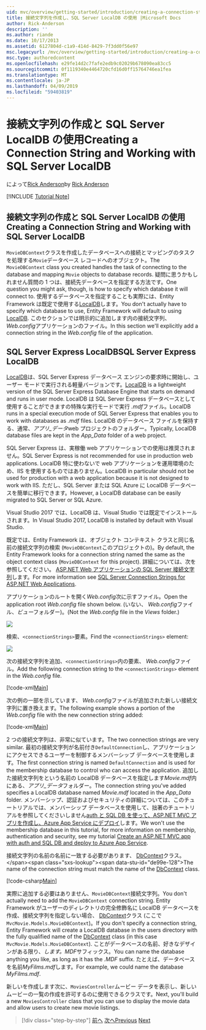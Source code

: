 ```yaml
---
uid: mvc/overview/getting-started/introduction/creating-a-connection-string
title: 接続文字列を作成し、SQL Server LocalDB の使用 |Microsoft Docs
author: Rick-Anderson
description: ''
ms.author: riande
ms.date: 10/17/2013
ms.assetid: 6127804d-c1a9-414d-8429-7f3dd0f56e97
msc.legacyurl: /mvc/overview/getting-started/introduction/creating-a-connection-string
msc.type: authoredcontent
ms.openlocfilehash: e29fe14d2c7fafe2edb9c02029b678090ea83cc5
ms.sourcegitcommit: 0f1119340e4464720cfd16d0ff15764746ea1fea
ms.translationtype: MT
ms.contentlocale: ja-JP
ms.lasthandoff: 04/09/2019
ms.locfileid: "59403819"
---
```

# <a name="creating-a-connection-string-and-working-with-sql-server-localdb"></a><span data-ttu-id="de99e-102">接続文字列の作成と SQL Server LocalDB の使用</span><span class="sxs-lookup"><span data-stu-id="de99e-102">Creating a Connection String and Working with SQL Server LocalDB</span></span>

<span data-ttu-id="de99e-103">によって[Rick Anderson]((https://twitter.com/RickAndMSFT))</span><span class="sxs-lookup"><span data-stu-id="de99e-103">by [Rick Anderson]((https://twitter.com/RickAndMSFT))</span></span>

[!INCLUDE [Tutorial Note](sample/code-location.md)]

## <a name="creating-a-connection-string-and-working-with-sql-server-localdb"></a><span data-ttu-id="de99e-104">接続文字列の作成と SQL Server LocalDB の使用</span><span class="sxs-lookup"><span data-stu-id="de99e-104">Creating a Connection String and Working with SQL Server LocalDB</span></span>

<span data-ttu-id="de99e-105">`MovieDBContext`クラスを作成したデータベースへの接続とマッピングのタスクを処理する`Movie`データベース レコードへのオブジェクト。</span><span class="sxs-lookup"><span data-stu-id="de99e-105">The `MovieDBContext` class you created handles the task of connecting to the database and mapping `Movie` objects to database records.</span></span> <span data-ttu-id="de99e-106">疑問に思うかもしれません質問の 1 つは、接続先データベースを指定する方法です。</span><span class="sxs-lookup"><span data-stu-id="de99e-106">One question you might ask, though, is how to specify which database it will connect to.</span></span> <span data-ttu-id="de99e-107">使用するデータベースを指定することも実際には、Entity Framework は既定で使用する[LocalDB](https://docs.microsoft.com/sql/database-engine/configure-windows/sql-server-2016-express-localdb)します。</span><span class="sxs-lookup"><span data-stu-id="de99e-107">You don't actually have to specify which database to use, Entity Framework will default to using [LocalDB](https://docs.microsoft.com/sql/database-engine/configure-windows/sql-server-2016-express-localdb).</span></span> <span data-ttu-id="de99e-108">このセクションでは明示的に追加します内の接続文字列、 *Web.config*アプリケーションのファイル。</span><span class="sxs-lookup"><span data-stu-id="de99e-108">In this section we'll explicitly add a connection string in the *Web.config* file of the application.</span></span>

## <a name="sql-server-express-localdb"></a><span data-ttu-id="de99e-109">SQL Server Express LocalDB</span><span class="sxs-lookup"><span data-stu-id="de99e-109">SQL Server Express LocalDB</span></span>

<span data-ttu-id="de99e-110">[LocalDB](https://docs.microsoft.com/sql/database-engine/configure-windows/sql-server-2016-express-localdb)は、SQL Server Express データベース エンジンの要求時に開始し、ユーザー モードで実行される軽量バージョンです。</span><span class="sxs-lookup"><span data-stu-id="de99e-110">[LocalDB](https://docs.microsoft.com/sql/database-engine/configure-windows/sql-server-2016-express-localdb) is a lightweight version of the SQL Server Express Database Engine that starts on demand and runs in user mode.</span></span> <span data-ttu-id="de99e-111">LocalDB は SQL Server Express データベースとして使用することができますの特殊な実行モードで実行 *.mdf*ファイル。</span><span class="sxs-lookup"><span data-stu-id="de99e-111">LocalDB runs in a special execution mode of SQL Server Express that enables you to work with databases as *.mdf* files.</span></span> <span data-ttu-id="de99e-112">LocalDB のデータベース ファイルを保持する、通常、*アプリ\_データ*web プロジェクトのフォルダー。</span><span class="sxs-lookup"><span data-stu-id="de99e-112">Typically, LocalDB database files are kept in the *App\_Data* folder of a web project.</span></span>

<span data-ttu-id="de99e-113">SQL Server Express は、実稼働 web アプリケーションでの使用は推奨されません。</span><span class="sxs-lookup"><span data-stu-id="de99e-113">SQL Server Express is not recommended for use in production web applications.</span></span> <span data-ttu-id="de99e-114">LocalDB 特に使わないで web アプリケーションを運用環境のため、IIS を使用するものではありません。</span><span class="sxs-lookup"><span data-stu-id="de99e-114">LocalDB in particular should not be used for production with a web application because it is not designed to work with IIS.</span></span> <span data-ttu-id="de99e-115">ただし、SQL Server または SQL Azure に LocalDB データベースを簡単に移行できます。</span><span class="sxs-lookup"><span data-stu-id="de99e-115">However, a LocalDB database can be easily migrated to SQL Server or SQL Azure.</span></span>

<span data-ttu-id="de99e-116">Visual Studio 2017 では、LocalDB は、Visual Studio では既定でインストールされます。</span><span class="sxs-lookup"><span data-stu-id="de99e-116">In Visual Studio 2017, LocalDB is installed by default with Visual Studio.</span></span>

<span data-ttu-id="de99e-117">既定では、Entity Framework は、オブジェクト コンテキスト クラスと同じ名前の接続文字列の検索 (`MovieDBContext`このプロジェクトの)。</span><span class="sxs-lookup"><span data-stu-id="de99e-117">By default, the Entity Framework looks for a connection string named the same as the object context class (`MovieDBContext` for this project).</span></span> <span data-ttu-id="de99e-118">詳細については、次を参照してください。 [ASP.NET Web アプリケーションの SQL Server 接続文字列](https://msdn.microsoft.com/library/jj653752.aspx)します。</span><span class="sxs-lookup"><span data-stu-id="de99e-118">For more information see [SQL Server Connection Strings for ASP.NET Web Applications](https://msdn.microsoft.com/library/jj653752.aspx).</span></span>

<span data-ttu-id="de99e-119">アプリケーションのルートを開く*Web.config*次に示すファイル。</span><span class="sxs-lookup"><span data-stu-id="de99e-119">Open the application root *Web.config* file shown below.</span></span> <span data-ttu-id="de99e-120">(いない、 *Web.config*ファイル、*ビュー*フォルダー)。</span><span class="sxs-lookup"><span data-stu-id="de99e-120">(Not the *Web.config* file in the *Views* folder.)</span></span>

![](creating-a-connection-string/_static/image1.png)

<span data-ttu-id="de99e-121">検索、`<connectionStrings>`要素。</span><span class="sxs-lookup"><span data-stu-id="de99e-121">Find the `<connectionStrings>` element:</span></span>

![](creating-a-connection-string/_static/image2.png)

<span data-ttu-id="de99e-122">次の接続文字列を追加、`<connectionStrings>`内の要素、 *Web.config*ファイル。</span><span class="sxs-lookup"><span data-stu-id="de99e-122">Add the following connection string to the `<connectionStrings>` element in the *Web.config* file.</span></span>

[!code-xml[Main](creating-a-connection-string/samples/sample1.xml)]

<span data-ttu-id="de99e-123">次の例の一部を示しています、 *Web.config*ファイルが追加された新しい接続文字列に置き換えます。</span><span class="sxs-lookup"><span data-stu-id="de99e-123">The following example shows a portion of the *Web.config* file with the new connection string added:</span></span>

[!code-xml[Main](creating-a-connection-string/samples/sample2.xml)]

<span data-ttu-id="de99e-124">2 つの接続文字列は、非常に似ています。</span><span class="sxs-lookup"><span data-stu-id="de99e-124">The two connection strings are very similar.</span></span> <span data-ttu-id="de99e-125">最初の接続文字列が名前付き`DefaultConnection`し、アプリケーションにアクセスできるユーザーを制御するメンバーシップ データベースを使用します。</span><span class="sxs-lookup"><span data-stu-id="de99e-125">The first connection string is named `DefaultConnection` and is used for the membership database to control who can access the application.</span></span> <span data-ttu-id="de99e-126">追加した接続文字列をという名前の LocalDB データベースを指定します*Movie.mdf*内にある、*アプリ\_データ*フォルダー。</span><span class="sxs-lookup"><span data-stu-id="de99e-126">The connection string you've added specifies a LocalDB database named *Movie.mdf* located in the *App\_Data* folder.</span></span> <span data-ttu-id="de99e-127">メンバーシップ、認証およびセキュリティの詳細については、このチュートリアルでは、メンバーシップ データベースを使用して、拙著のチュートリアルを参照してくださいしません[auth と SQL DB を使って、ASP.NET MVC アプリを作成し、Azure App Service にデプロイ](https://docs.microsoft.com/aspnet/core/security/authorization/secure-data)します。</span><span class="sxs-lookup"><span data-stu-id="de99e-127">We won't use the membership database in this tutorial, for more information on membership, authentication and security, see my tutorial [Create an ASP.NET MVC app with auth and SQL DB and deploy to Azure App Service](https://docs.microsoft.com/aspnet/core/security/authorization/secure-data).</span></span>

<span data-ttu-id="de99e-128">接続文字列の名前の名前に一致する必要があります、 [DbContext](https://msdn.microsoft.com/library/system.data.entity.dbcontext(v=vs.103).aspx)クラス。</span><span class="sxs-lookup"><span data-stu-id="de99e-128">The name of the connection string must match the name of the [DbContext](https://msdn.microsoft.com/library/system.data.entity.dbcontext(v=vs.103).aspx) class.</span></span>

[!code-csharp[Main](creating-a-connection-string/samples/sample3.cs?highlight=15)]

<span data-ttu-id="de99e-129">実際に追加する必要はありません、`MovieDBContext`接続文字列。</span><span class="sxs-lookup"><span data-stu-id="de99e-129">You don't actually need to add the `MovieDBContext` connection string.</span></span> <span data-ttu-id="de99e-130">Entity Framework がユーザーのディレクトリの完全修飾名に LocalDB データベースを作成、接続文字列を指定しない場合、 [DbContext](https://msdn.microsoft.com/library/system.data.entity.dbcontext(v=vs.103).aspx)クラス (ここで`MvcMovie.Models.MovieDBContext`)。</span><span class="sxs-lookup"><span data-stu-id="de99e-130">If you don't specify a connection string, Entity Framework will create a LocalDB database in the users directory with the fully qualified name of the [DbContext](https://msdn.microsoft.com/library/system.data.entity.dbcontext(v=vs.103).aspx) class (in this case `MvcMovie.Models.MovieDBContext`).</span></span> <span data-ttu-id="de99e-131">ことがデータベースの名前、好きなデザインがある限り、*します。MDF*サフィックス。</span><span class="sxs-lookup"><span data-stu-id="de99e-131">You can name the database anything you like, as long as it has the *.MDF* suffix.</span></span> <span data-ttu-id="de99e-132">たとえば、データベースを名前*MyFilms.mdf*します。</span><span class="sxs-lookup"><span data-stu-id="de99e-132">For example, we could name the database *MyFilms.mdf*.</span></span>

<span data-ttu-id="de99e-133">新しいを作成します次に、`MoviesController`ムービー データを表示し、新しいムービーの一覧の作成を許可するのに使用できるクラスです。</span><span class="sxs-lookup"><span data-stu-id="de99e-133">Next, you'll build a new `MoviesController` class that you can use to display the movie data and allow users to create new movie listings.</span></span>

> [!div class="step-by-step"]
> <span data-ttu-id="de99e-134">[前へ](adding-a-model.md)
> [次へ](accessing-your-models-data-from-a-controller.md)</span><span class="sxs-lookup"><span data-stu-id="de99e-134">[Previous](adding-a-model.md)
[Next](accessing-your-models-data-from-a-controller.md)</span></span>
